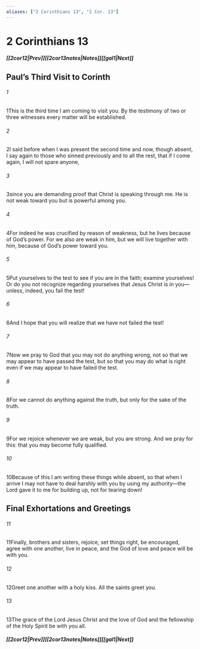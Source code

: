 ```yaml
---
aliases: ["2 Corinthians 13", "2 Cor. 13"]
---
```

# 2 Corinthians 13
##### <span class=arrow-left></span>[[2cor12|Prev]]<span class=navigation-separator></span>[[2cor13notes|Notes]]<span class=navigation-separator></span>[[gal1|Next]]<span class=arrow-right></span>
## Paul’s Third Visit to Corinth
###### 1
<span class=verse-first>1</span>This is the third time I am coming to visit you. By the testimony of two or three witnesses every matter will be established.
###### 2
<span class=verse-body>2</span>I said before when I was present the second time and now, though absent, I say again to those who sinned previously and to all the rest, that if I come again, I will not spare anyone,
###### 3
<span class=verse-body>3</span>since you are demanding proof that Christ is speaking through me. He is not weak toward you but is powerful among you.
###### 4
<span class=verse-body>4</span>For indeed he was crucified by reason of weakness, but he lives because of God’s power. For we also are weak in him, but we will live together with him, because of God’s power toward you.
<div class=paragraph-break></div>

###### 5
<span class=verse-first>5</span>Put yourselves to the test to see if you are in the faith; examine yourselves! Or do you not recognize regarding yourselves that Jesus Christ is in you—unless, indeed, you fail the test!
###### 6
<span class=verse-body>6</span>And I hope that you will realize that we have not failed the test!
###### 7
<span class=verse-body>7</span>Now we pray to God that you may not do anything wrong, not so that we may appear to have passed the test, but so that you may do what is right even if we may appear to have failed the test.
###### 8
<span class=verse-body>8</span>For we cannot do anything against the truth, but only for the sake of the truth.
###### 9
<span class=verse-body>9</span>For we rejoice whenever we are weak, but you are strong. And we pray for this: that you may become fully qualified.
###### 10
<span class=verse-body>10</span>Because of this I am writing these things while absent, so that when I arrive I may not have to deal harshly with you by using my authority—the Lord gave it to me for building up, not for tearing down!
## Final Exhortations and Greetings
###### 11
<span class=verse-first>11</span>Finally, brothers and sisters, rejoice, set things right, be encouraged, agree with one another, live in peace, and the God of love and peace will be with you.
###### 12
<span class=verse-body>12</span>Greet one another with a holy kiss. All the saints greet you.
###### 13
<span class=verse-body>13</span>The grace of the Lord Jesus Christ and the love of God and the fellowship of the Holy Spirit be with you all.
##### <span class=arrow-left></span>[[2cor12|Prev]]<span class=navigation-separator></span>[[2cor13notes|Notes]]<span class=navigation-separator></span>[[gal1|Next]]<span class=arrow-right></span>